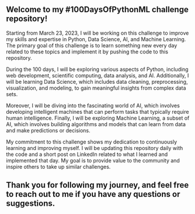 <h2>Welcome to my #100DaysOfPythonML challenge repository!</h2>

Starting from March 23, 2023, I will be working on this challenge to improve my skills and expertise in Python, Data Science, AI, and Machine Learning. The primary goal of this challenge is to learn something new every day related to these topics and implement it by pushing the code to this repository.

During the 100 days, I will be exploring various aspects of Python, including web development, scientific computing, data analysis, and AI. Additionally, I will be learning Data Science, which includes data cleaning, preprocessing, visualization, and modeling, to gain meaningful insights from complex data sets.

Moreover, I will be diving into the fascinating world of AI, which involves developing intelligent machines that can perform tasks that typically require human intelligence. Finally, I will be exploring Machine Learning, a subset of AI, which involves building algorithms and models that can learn from data and make predictions or decisions.

My commitment to this challenge shows my dedication to continuously learning and improving myself. I will be updating this repository daily with the code and a short post on LinkedIn related to what I learned and implemented that day. My goal is to provide value to the community and inspire others to take up similar challenges.

<h2>Thank you for following my journey, and feel free to reach out to me if you have any questions or suggestions.</h2>
